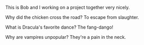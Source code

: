 This is Bob and I working on a project together very nicely.

Why did the chicken cross the road?
To escape from slaughter.

What is Dracula's favorite dance?
The fang-dango!

Why are vampires unpopular?
They're a pain in the neck.